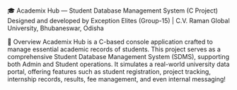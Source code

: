🎓 Academix Hub — Student Database Management System (C Project)
Designed and developed by Exception Elites (Group-15) | C.V. Raman Global University, Bhubaneswar, Odisha

📖 Overview
Academix Hub is a C-based console application crafted to manage essential academic records of students. This project serves as a comprehensive Student Database Management System (SDMS), supporting both Admin and Student operations. It simulates a real-world university data portal, offering features such as student registration, project tracking, internship records, results, fee management, and even internal messaging!

